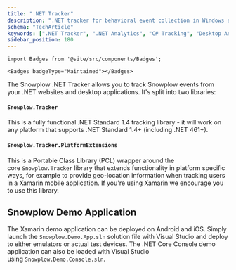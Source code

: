 ```yaml
---
title: ".NET Tracker"
description: ".NET tracker for behavioral event collection in Windows applications and Microsoft ecosystem services."
schema: "TechArticle"
keywords: [".NET Tracker", ".NET Analytics", "C# Tracking", "Desktop Analytics", ".NET SDK", "Framework Analytics"]
sidebar_position: 180
---
```


```mdx-code-block
import Badges from '@site/src/components/Badges';

<Badges badgeType="Maintained"></Badges>
```

The Snowplow .NET Tracker allows you to track Snowplow events from your .NET websites and desktop applications. It's split into two libraries:

#### `Snowplow.Tracker`

This is a fully functional .NET Standard 1.4 tracking library - it will work on any platform that supports .NET Standard 1.4+ (including .NET 461+).

#### `Snowplow.Tracker.PlatformExtensions`

This is a Portable Class Library (PCL) wrapper around the core `Snowplow.Tracker` library that extends functionality in platform specific ways, for example to provide geo-location information when tracking users in a Xamarin mobile application. If you're using Xamarin we encourage you to use this library.

## Snowplow Demo Application

The Xamarin demo application can be deployed on Android and iOS. Simply launch the `Snowplow.Demo.App.sln` solution file with Visual Studio and deploy to either emulators or actual test devices. The .NET Core Console demo application can also be loaded with Visual Studio using `Snowplow.Demo.Console.sln`.
